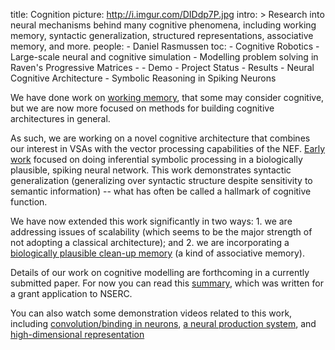 title: Cognition
picture: http://i.imgur.com/DIDdp7P.jpg
intro: >
    Research into neural mechanisms behind many cognitive phenomena, 
    including working memory, syntactic generalization, structured representations, 
    associative memory, and more.
people:
    - Daniel Rasmussen
toc:
    - Cognitive Robotics
    - Large-scale neural and cognitive simulation
    - Modelling problem solving in Raven's Progressive Matrices
    - - Demo
      - Project Status
      - Results
    - Neural Cognitive Architecture
    - Symbolic Reasoning in Spiking Neurons

We have done work on [working memory](?q=taxonomy/term/11), that some may
consider cognitive, but we are now more focused on methods for building
cognitive architectures in general.

As such, we are working on a novel cognitive architecture that combines our
interest in VSAs with the vector processing capabilities of the NEF. [Early
work](236) focused on doing inferential symbolic processing in a biologically
plausible, spiking neural network. This work demonstrates syntactic
generalization (generalizing over syntactic structure despite sensitivity to
semantic information) -- what has often be called a hallmark of cognitive
function.

We have now extended this work significantly in two ways: 1. we are addressing
issues of scalability (which seems to be the major strength of not adopting a
classical architecture); and 2. we are incorporating a [biologically plausible
clean-up memory](15) (a kind of associative memory).

Details of our work on cognitive modelling are forthcoming in a currently
submitted paper. For now you can read this [summary](202), which was written
for a grant application to NSERC.

You can also watch some demonstration videos related to this work, including
[convolution/binding in neurons](229), [a neural production system](230), and
[high-dimensional representation](228)
